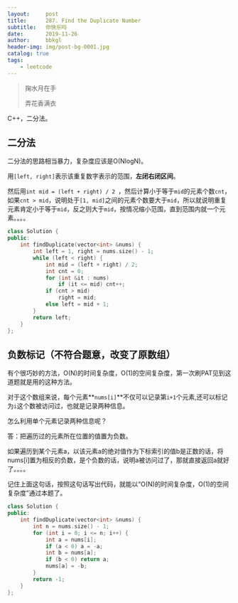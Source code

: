 ```yaml
---
layout:     post
title:      287. Find the Duplicate Number
subtitle:   你快乐吗
date:       2019-11-26
author:     bbkgl
header-img: img/post-bg-0001.jpg
catalog: true
tags:
    - leetcode
---
```


>掬水月在手
>
>弄花香满衣

C++，二分法。

## 二分法

二分法的思路相当暴力，复杂度应该是O(NlogN)。

用`[left, right]`表示该重复数字表示的范围，**左闭右闭区间**。

然后用`int mid = (left + right) / 2 `，然后计算小于等于`mid`的元素个数`cnt`，如果`cnt > mid`，说明处于`[1, mid]`之间的元素个数要大于`mid`，所以就说明重复元素肯定小于等于`mid`，反之则大于`mid`，按情况缩小范围，直到范围内就一个元素。。。。

```cpp
class Solution {
public:
    int findDuplicate(vector<int> &nums) {
        int left = 1, right = nums.size() - 1;
        while (left < right) {
            int mid = (left + right) / 2;
            int cnt = 0;
            for (int &it : nums)
                if (it <= mid) cnt++;
            if (cnt > mid)
                right = mid;
            else left = mid + 1;
        }
        return left;
    }
};
```



## 负数标记（不符合题意，改变了原数组）

有个很巧妙的方法，O(N)的时间复杂度，O(1)的空间复杂度，第一次刷PAT见到这道题就是用的这种方法。

对于这个数组来说，每个元素**`nums[i]`**不仅可以记录第`i+1`个元素,还可以标记为`i`这个数被访问过，也就是记录两种信息。

怎么利用单个元素记录两种信息呢？

答：把遍历过的元素所在位置的值置为负数。

如果遍历到某个元素a，以该元素a的绝对值作为下标索引的值b是正数的话，将nums[i]置为相反的负数，是个负数的话，说明a被访问过了，那就直接返回a就好了。。。。

记住上面这句话，按照这句话写出代码，就能以“O(N)的时间复杂度，O(1)的空间复杂度”通过本题了。

```cpp
class Solution {
public:
    int findDuplicate(vector<int> &nums) {
        int n = nums.size() - 1;
        for (int i = 0; i <= n; i++) {
            int a = nums[i];
            if (a < 0) a = -a;
            int b = nums[a];
            if (b < 0) return a;
            nums[a] = -b;
        }
        return -1;
    }
};
```